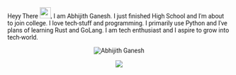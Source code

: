 <section style = "font-family: Roboto;">
Heyy There <img src = "https://media.giphy.com/media/hvRJCLFzcasrR4ia7z/giphy.gif" width = "25px;">,
I am Abhijith Ganesh. I just finished High School and I'm about to join college.
I love tech-stuff and programming. I primarily use Python and I've plans of learning Rust and GoLang.
I am tech enthusiast and I aspire to grow into tech-world.


<p align="center"> 
<img src="https://github-readme-stats.vercel.app/api?username=AbhijithGanesh&show_icons=true&theme=gotham" alt="Abhijith Ganesh" />
</p>

<div align = 'center'>
<img src = "https://github-readme-stats.vercel.app/api/top-langs/?username=AbhijithGanesh&theme=gotham"/>
</div>





